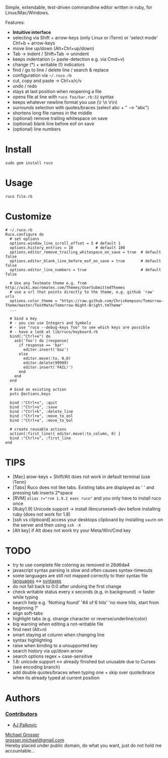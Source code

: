 Simple, extendable, test-driven commandline editor written in ruby, for Linux/Mac/Windows.

Features:

 - **Intuitive interface**
 - selecting via Shift + arrow-keys (only Linux or iTerm) or 'select mode' Ctrl+b + arrow-keys
 - move line up/down (Alt+Ctrl+up/down)
 - Tab -> indent / Shift+Tab -> unindent
 - keeps indentation (+ paste-detection e.g. via Cmd+v)
 - change (*) + writable (!) indicators
 - find / go to line / delete line / search & replace
 - configuration via `~/.ruco.rb`
 - cut, copy and paste -> Ctrl+x/c/v
 - undo / redo
 - stays at last position when reopening a file
 - opens file at line with `ruco foo/bar.rb:32` syntax
 - keeps whatever newline format you use (\r \n \r\n)
 - surrounds selection with quotes/braces (select abc + " --> "abc")
 - shortens long file names in the middle
 - (optional) remove trailing whitespace on save
 - (optional) blank line before eof on save
 - (optional) line numbers

Install
=======
    sudo gem install ruco

Usage
=====
    ruco file.rb

Customize
=========

    # ~/.ruco.rb
    Ruco.configure do
      # set options
      options.window_line_scroll_offset = 5 # default 1
      options.history_entries = 10          # default 100
      options.editor_remove_trailing_whitespace_on_save = true  # default false
      options.editor_blank_line_before_eof_on_save = true       # default false
      options.editor_line_numbers = true                        # default false

      # Use any Textmate theme e.g. from http://wiki.macromates.com/Themes/UserSubmittedThemes
      # use a url that points directly to the theme, e.g. github 'raw' urls
      options.color_theme = "https://raw.github.com/ChrisKempson/Tomorrow-Theme/master/TextMate/Tomorrow-Night-Bright.tmTheme"
      ...

      # bind a key
      # - you can use Integers and Symbols
      # - use "ruco --debug-keys foo" to see which keys are possible
      # - have a look at lib/ruco/keyboard.rb
      bind(:"Ctrl+e") do
        ask('foo') do |response|
          if response == 'bar'
            editor.insert('baz')
          else
            editor.move(:to, 0,0)
            editor.delete(99999)
            editor.insert('FAIL!')
          end
        end
      end

      # bind an existing action
      puts @actions.keys

      bind :"Ctrl+x", :quit
      bind :"Ctrl+o", :save
      bind :"Ctrl+k", :delete_line
      bind :"Ctrl+e", :move_to_eol
      bind :"Ctrl+a", :move_to_bol

      # create reusable actions
      action(:first_line){ editor.move(:to_column, 0) }
      bind :"Ctrl+u", :first_line
    end

TIPS
====
 - [Mac] arow-keys + Shift/Alt does not work in default terminal (use iTerm)
 - [Tabs] Ruco does not like tabs. Existing tabs are displayed as ' ' and pressing tab inserts 2*space
 - [RVM] `alias r="rvm 1.9.2 exec ruco"` and you only have to install ruco once
 - [Ruby1.9] Unicode support -> install libncursesw5-dev before installing ruby (does not work for 1.8)
 - [ssh vs clipboard] access your desktops clipboard by installing `xauth` on the server and then using `ssh -X`
 - [Alt key] if Alt does not work try your Meta/Win/Cmd key

TODO
=====
 - try to use complete file coloring as removed in 26d6da4
 - javascript syntax parsing is slow and often causes syntax-timeouts
 - some languages are still not mapped correctly to their syntax file
   [languages](https://github.com/grosser/language_sniffer/blob/master/lib/language_sniffer/languages.yml) <->
   [syntaxes](https://github.com/grosser/ultraviolet/tree/master/syntax)
 - do not fall back to 0:0 after undoing the first change
 - check writable status every x seconds (e.g. in background) -> faster while typing
 - search help e.g. 'Nothing found' '#4 of 6 hits' 'no more hits, start from beginning ?'
 - align soft-tabs
 - highlight tabs (e.g. strange character or reverse/underline/color)
 - big warning when editing a not-writable file
 - find next (Alt+n)
 - smart staying at column when changing line
 - syntax highlighting
 - raise when binding to a unsupported key
 - search history via up/down arrow
 - search options regex + case-sensitive
 - 1.8: unicode support <-> already finished but unusable due to Curses (see encoding branch)
 - add double quotes/braces when typing one + skip over quote/brace when its already typed at current position

Authors
=======

### [Contributors](http://github.com/grosser/ruco/contributors)
 - [AJ Palkovic](https://github.com/ajpalkovic)


[Michael Grosser](http://grosser.it)<br/>
grosser.michael@gmail.com<br/>
Hereby placed under public domain, do what you want, just do not hold me accountable...
